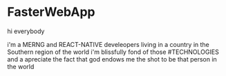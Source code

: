 # FasterWebApp

hi everybody

i'm a MERNG and REACT-NATIVE develeopers living in a country 
in the Southern region of the world i'm blissfully fond of
those #TECHNOLOGIES and a apreciate the fact that god endows
me the shot to be that person in the world
